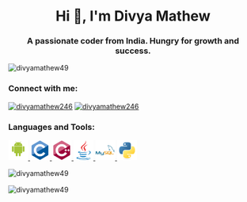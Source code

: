 <h1 align="center">Hi 👋, I'm Divya Mathew</h1>
<h3 align="center">A passionate coder from India. Hungry for growth and success.</h3>

<p align="left"> <img src="https://komarev.com/ghpvc/?username=divyamathew49&label=Profile%20views&color=0e75b6&style=flat" alt="divyamathew49" /> </p>

<h3 align="left">Connect with me:</h3>
<p align="left">
<a href="https://www.hackerrank.com/divyamathew246" target="blank"><img align="center" src="https://raw.githubusercontent.com/rahuldkjain/github-profile-readme-generator/master/src/images/icons/Social/hackerrank.svg" alt="divyamathew246" height="30" width="40" /></a>
<a href="https://auth.geeksforgeeks.org/user/divyamathew246" target="blank"><img align="center" src="https://raw.githubusercontent.com/rahuldkjain/github-profile-readme-generator/master/src/images/icons/Social/geeks-for-geeks.svg" alt="divyamathew246" height="30" width="40" /></a>
</p>

<h3 align="left">Languages and Tools:</h3>
<p align="left"> <a href="https://developer.android.com" target="_blank"> <img src="https://raw.githubusercontent.com/devicons/devicon/master/icons/android/android-original-wordmark.svg" alt="android" width="40" height="40"/> </a> <a href="https://www.cprogramming.com/" target="_blank"> <img src="https://raw.githubusercontent.com/devicons/devicon/master/icons/c/c-original.svg" alt="c" width="40" height="40"/> </a> <a href="https://www.w3schools.com/cpp/" target="_blank"> <img src="https://raw.githubusercontent.com/devicons/devicon/master/icons/cplusplus/cplusplus-original.svg" alt="cplusplus" width="40" height="40"/> </a> <a href="https://www.java.com" target="_blank"> <img src="https://raw.githubusercontent.com/devicons/devicon/master/icons/java/java-original.svg" alt="java" width="40" height="40"/> </a> <a href="https://www.mysql.com/" target="_blank"> <img src="https://raw.githubusercontent.com/devicons/devicon/master/icons/mysql/mysql-original-wordmark.svg" alt="mysql" width="40" height="40"/> </a> <a href="https://www.python.org" target="_blank"> <img src="https://raw.githubusercontent.com/devicons/devicon/master/icons/python/python-original.svg" alt="python" width="40" height="40"/> </a> </p>

<p><img align="center" src="https://github-readme-stats.vercel.app/api/top-langs?username=divyamathew49&show_icons=true&locale=en&layout=compact" alt="divyamathew49" /></p>

<p><img align="center" src="https://github-readme-streak-stats.herokuapp.com/?user=divyamathew49&" alt="divyamathew49" /></p>
